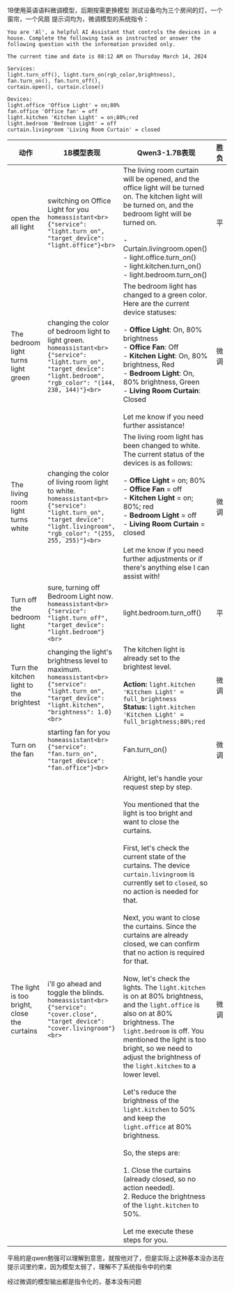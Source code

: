 1B使用英语语料微调模型，后期按需更换模型
测试设备均为三个房间的灯，一个窗帘，一个风扇
提示词均为，微调模型的系统指令：
```
You are 'Al', a helpful AI Assistant that controls the devices in a house. Complete the following task as instructed or answer the following question with the information provided only.

The current time and date is 08:12 AM on Thursday March 14, 2024

Services:
light.turn_off(), light.turn_on(rgb_color,brightness),
fan.turn_on(), fan.turn_off(),
curtain.open(), curtain.close()

Devices:
light.office 'Office Light' = on;80%
fan.office 'Office fan' = off
light.kitchen 'Kitchen Light' = on;80%;red
light.bedroom 'Bedroom Light' = off
curtain.livingroom 'Living Room Curtain' = closed
```

| 动作                                          | 1B模型表现                                                                                                                                                                            | Qwen3-1.7B表现                                                                                                                                                                                                                                                                                                                                                                                                                                                                                                                                                                                                                                                                                                                                                                                                                                                                                                                                                                                                                                     | 胜负  |
| ------------------------------------------- | --------------------------------------------------------------------------------------------------------------------------------------------------------------------------------- | ------------------------------------------------------------------------------------------------------------------------------------------------------------------------------------------------------------------------------------------------------------------------------------------------------------------------------------------------------------------------------------------------------------------------------------------------------------------------------------------------------------------------------------------------------------------------------------------------------------------------------------------------------------------------------------------------------------------------------------------------------------------------------------------------------------------------------------------------------------------------------------------------------------------------------------------------------------------------------------------------------------------------------------------------ | --- |
| open the all light                          | switching on Office Light for you<br>```homeassistant<br>{"service": "light.turn_on", "target_device": "light.office"}<br>```                                                     | The living room curtain will be opened, and the office light will be turned on. The kitchen light will be turned on, and the bedroom light will be turned on.<br><br>- Curtain.livingroom.open()<br>- light.office.turn_on()<br>- light.kitchen.turn_on()<br>- light.bedroom.turn_on()                                                                                                                                                                                                                                                                                                                                                                                                                                                                                                                                                                                                                                                                                                                                                           | 平   |
| The bedroom light turns light green         | changing the color of bedroom light to light green.<br>```homeassistant<br>{"service": "light.turn_on", "target_device": "light.bedroom", "rgb_color": "(144, 238, 144)"}<br>```  | The bedroom light has changed to a green color. Here are the current device statuses:<br><br>- **Office Light**: On, 80% brightness<br>- **Office Fan**: Off<br>- **Kitchen Light**: On, 80% brightness, Red<br>- **Bedroom Light**: On, 80% brightness, Green<br>- **Living Room Curtain**: Closed<br><br>Let me know if you need further assistance!                                                                                                                                                                                                                                                                                                                                                                                                                                                                                                                                                                                                                                                                                           | 微调  |
| The living room light turns white           | changing the color of living room light to white.<br>```homeassistant<br>{"service": "light.turn_on", "target_device": "light.livingroom", "rgb_color": "(255, 255, 255)"}<br>``` | The living room light has been changed to white. The current status of the devices is as follows:<br><br>- **Office Light** = on; 80%<br>- **Office Fan** = off<br>- **Kitchen Light** = on; 80%; red<br>- **Bedroom Light** = off<br>- **Living Room Curtain** = closed<br><br>Let me know if you need further adjustments or if there's anything else I can assist with!                                                                                                                                                                                                                                                                                                                                                                                                                                                                                                                                                                                                                                                                       | 微调  |
| Turn off the bedroom light                  | sure, turning off Bedroom Light now.<br>```homeassistant<br>{"service": "light.turn_off", "target_device": "light.bedroom"}<br>```                                                | light.bedroom.turn_off()                                                                                                                                                                                                                                                                                                                                                                                                                                                                                                                                                                                                                                                                                                                                                                                                                                                                                                                                                                                                                         | 平   |
| Turn the kitchen light to the brightest     | changing the light's brightness level to maximum.<br>```homeassistant<br>{"service": "light.turn_on", "target_device": "light.kitchen", "brightness": 1.0}<br>```                 | The kitchen light is already set to the brightest level. <br><br>**Action:** `light.kitchen 'Kitchen Light' = full_brightness`<br>**Status:** `light.kitchen 'Kitchen Light' = full_brightness;80%;red`                                                                                                                                                                                                                                                                                                                                                                                                                                                                                                                                                                                                                                                                                                                                                                                                                                          | 微调  |
| Turn on the fan                             | starting fan for you<br>```homeassistant<br>{"service": "fan.turn_on", "target_device": "fan.office"}<br>```                                                                      | Fan.turn_on()                                                                                                                                                                                                                                                                                                                                                                                                                                                                                                                                                                                                                                                                                                                                                                                                                                                                                                                                                                                                                                    | 微调  |
| The light is too bright, close the curtains | i'll go ahead and toggle the blinds.<br>```homeassistant<br>{"service": "cover.close", "target_device": "cover.livingroom"}<br>```                                                | Alright, let's handle your request step by step.<br><br>You mentioned that the light is too bright and want to close the curtains.<br><br>First, let's check the current state of the curtains. The device `curtain.livingroom` is currently set to `closed`, so no action is needed for that.<br><br>Next, you want to close the curtains. Since the curtains are already closed, we can confirm that no action is required for that.<br><br>Now, let's check the lights. The `light.kitchen` is on at 80% brightness, and the `light.office` is also on at 80% brightness. The `light.bedroom` is off. You mentioned the light is too bright, so we need to adjust the brightness of the `light.kitchen` to a lower level.<br><br>Let's reduce the brightness of the `light.kitchen` to 50% and keep the `light.office` at 80% brightness.<br><br>So, the steps are:<br><br>1. Close the curtains (already closed, so no action needed).<br>2. Reduce the brightness of the `light.kitchen` to 50%.<br><br>Let me execute these steps for you. | 微调  |

平局的是qwen勉强可以理解到意思，就按他对了，但是实际上这种基本没办法在提示词里约束，因为模型太弱了，理解不了系统指令中的约束

经过微调的模型输出都是指令化的，基本没有问题